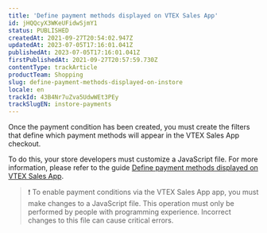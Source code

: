 ```yaml
---
title: 'Define payment methods displayed on VTEX Sales App'
id: jHQQcyX3WKeUFidwSjmY1
status: PUBLISHED
createdAt: 2021-09-27T20:54:02.947Z
updatedAt: 2023-07-05T17:16:01.041Z
publishedAt: 2023-07-05T17:16:01.041Z
firstPublishedAt: 2021-09-27T20:57:59.730Z
contentType: trackArticle
productTeam: Shopping
slug: define-payment-methods-displayed-on-instore
locale: en
trackId: 43B4Nr7uZva5UdwWEt3PEy
trackSlugEN: instore-payments
---
```


Once the payment condition has been created, you must create the filters that define which payment methods will appear in the VTEX Sales App checkout.

To do this, your store developers must customize a JavaScript file. For more information, please refer to the guide [Define payment methods displayed on VTEX Sales App](https://developers.vtex.com/docs/guides/define-payment-methods-displayed-on-vtex-sales-app).

>❗ To enable payment conditions via the VTEX Sales App app, you must make changes to a JavaScript file. This operation must only be performed by people with programming experience. Incorrect changes to this file can cause critical errors.
